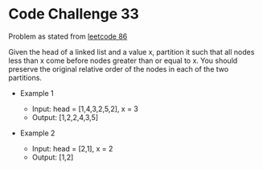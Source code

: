# Code Challenge 33

Problem as stated from [leetcode 86](https://leetcode.com/problems/partition-list/)

Given the head of a linked list and a value x, partition it such that all nodes less than x come before nodes greater than or equal to x. You should preserve the original relative order of the nodes in each of the two partitions.

* Example 1
  * Input: head = [1,4,3,2,5,2], x = 3
  * Output: [1,2,2,4,3,5]

* Example 2
  * Input: head = [2,1], x = 2
  * Output: [1,2]
